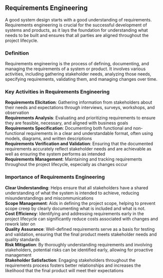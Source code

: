 ## Requirements Engineering
A good system design starts with a good understanding of requirements. Requirements engineering is crucial for the successful development of systems and products, as it lays the foundation for understanding what needs to be built and ensures that all parties are aligned throughout the project lifecycle.


### Definition
Requirements engineering is the process of defining, documenting, and managing the requirements of a system or product. It involves various activities, including gathering stakeholder needs, analyzing those needs, specifying requirements, validating them, and managing changes over time.

### Key Activities in Requirements Engineering
<b>Requirements Elicitation</b>: Gathering information from stakeholders about their needs and expectations through interviews, surveys, workshops, and observation<br>
<b>Requirements Analysis</b>: Evaluating and prioritizing requirements to ensure they are feasible, necessary, and aligned with business goals<br>
<b>Requirements Specification</b>: Documenting both functional and non-functional requirements in a clear and understandable format, often using models, diagrams, and written descriptions<br>
<b>Requirements Verification and Validation</b>: Ensuring that the documented requirements accurately reflect stakeholder needs and are achievable as well as ensuring the system performs as intended<br>
<b>Requirements Management</b>: Maintaining and tracking requirements throughout the project lifecycle, especially as changes occur<br>


### Importance of Requirements Engineering
<b>Clear Understanding</b>: Helps ensure that all stakeholders have a shared understanding of what the system is intended to achieve, reducing misunderstandings and miscommunications<br>
<b>Scope Management</b>: Aids in defining the project scope, helping to prevent scope creep by clearly documenting what is included and what is not.<br>
<b>Cost Efficiency</b>: Identifying and addressing requirements early in the project lifecycle can significantly reduce costs associated with changes and rework later on<br>
<b>Quality Assurance</b>: Well-defined requirements serve as a basis for testing and validation, ensuring that the final product meets stakeholder needs and quality standards<br>
<b>Risk Mitigation</b>: By thoroughly understanding requirements and involving stakeholders, potential risks can be identified early, allowing for proactive management<br>
<b>Stakeholder Satisfaction</b>: Engaging stakeholders throughout the requirements process fosters better relationships and increases the likelihood that the final product will meet their expectations<br>



